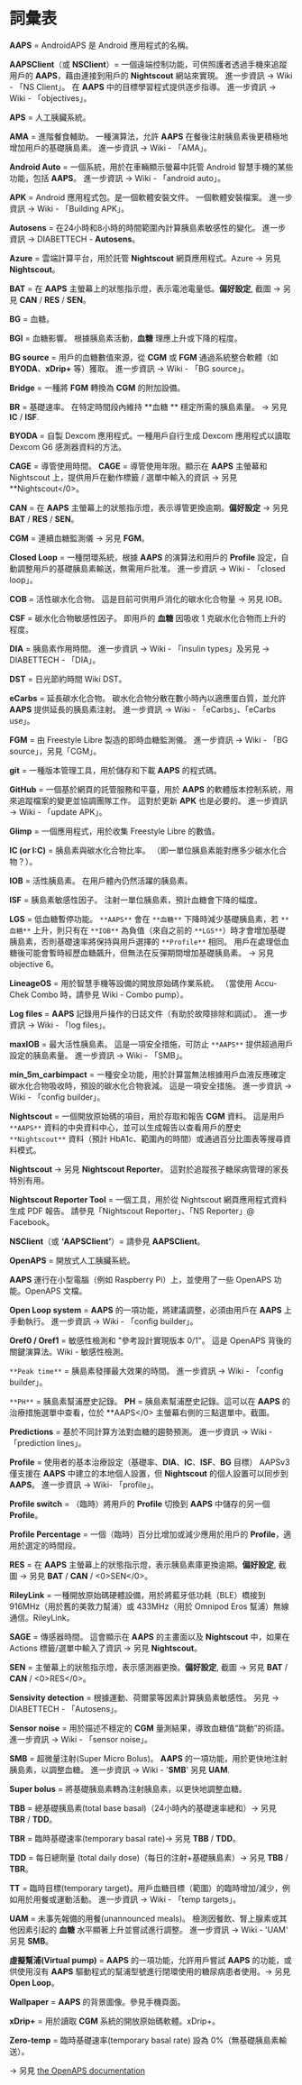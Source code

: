 # 詞彙表

**AAPS** = AndroidAPS 是 Android 應用程式的名稱。

**AAPSClient**（或 **NSClient**）= 一個遠端控制功能，可供照護者透過手機來追蹤用戶的 **AAPS**，藉由連接到用戶的 **Nightscout** 網站來實現。 進一步資訊 → Wiki - 「NS Client」。 在 **AAPS** 中的目標學習程式提供逐步指導。 進一步資訊 → Wiki - 「objectives」。

**APS** = 人工胰臟系統。

**AMA** = 進階餐食輔助。 一種演算法，允許 **AAPS** 在餐後注射胰島素後更積極地增加用戶的基礎胰島素。 進一步資訊 → Wiki - 「AMA」。

**Android Auto** = 一個系統，用於在車輛顯示螢幕中託管 Android 智慧手機的某些功能，包括 **AAPS**。 進一步資訊 → Wiki - 「android auto」。

**APK** = Android 應用程式包。是一個軟體安裝文件。 一個軟體安裝檔案。 進一步資訊 → Wiki - 「Building APK」。

**Autosens** = 在24小時和8小時的時間範圍內計算胰島素敏感性的變化。 進一步資訊 → DIABETTECH - **Autosens**。

**Azure** = 雲端計算平台，用於託管 **Nightscout** 網頁應用程式。Azure → 另見 **Nightscout**。

**BAT** = 在 **AAPS** 主螢幕上的狀態指示燈，表示電池電量低。**偏好設定**, 截圖 → 另見 **CAN** / **RES** / **SEN**。

**BG** = 血糖。

**BGI** = 血糖影響。 根據胰島素活動，**血糖** 理應上升或下降的程度。

**BG source** = 用戶的血糖數值來源，從 **CGM** 或 **FGM** 通過系統整合軟體（如 **BYODA**、**xDrip+** 等）獲取。 進一步資訊 → Wiki - 「BG source」。

**Bridge** = 一種將 **FGM** 轉換為 **CGM** 的附加設備。

**BR** = 基礎速率。 在特定時間段內維持 **血糖 ** 穩定所需的胰島素量。 → 另見 **IC** / **ISF**.

**BYODA** = 自製 Dexcom 應用程式。一種用戶自行生成 Dexcom 應用程式以讀取 Dexcom G6 感測器資料的方法。

**CAGE** = 導管使用時間。 **CAGE** = 導管使用年限。顯示在 **AAPS** 主螢幕和 Nightscout 上，提供用戶在動作標籤 / 選單中輸入的資訊 → 另見 **Nightscout</0>。</p> 

**CAN** = 在 **AAPS** 主螢幕上的狀態指示燈，表示導管更換逾期。**偏好設定** → 另見 **BAT** / **RES** / **SEN**。

**CGM** = 連續血糖監測儀 → 另見 **FGM**。

**Closed Loop** = 一種閉環系統，根據 **AAPS** 的演算法和用戶的 **Profile** 設定，自動調整用戶的基礎胰島素輸送，無需用戶批准。 進一步資訊 → Wiki - 「closed loop」。

**COB** = 活性碳水化合物。 這是目前可供用戶消化的碳水化合物量 → 另見 IOB。

**CSF** = 碳水化合物敏感性因子。 即用戶的 **血糖** 因吸收 1 克碳水化合物而上升的程度。

**DIA** = 胰島素作用時間。 進一步資訊 → Wiki - 「insulin types」及另見 → DIABETTECH - 「DIA」。

**DST** = 日光節約時間 Wiki DST。

**eCarbs** = 延長碳水化合物。 碳水化合物分散在數小時內以適應蛋白質，並允許 **AAPS** 提供延長的胰島素注射。 進一步資訊 → Wiki - 「eCarbs」、「eCarbs use」。

**FGM** = 由 Freestyle Libre 製造的即時血糖監測儀。 進一步資訊 → Wiki - 「BG source」，另見「CGM」。

**git** = 一種版本管理工具，用於儲存和下載 **AAPS** 的程式碼。

**GitHub** = 一個基於網頁的託管服務和平臺，用於 **AAPS** 的軟體版本控制系統，用來追蹤檔案的變更並協調團隊工作。 這對於更新 **APK** 也是必要的。 進一步資訊 → Wiki - 「update APK」。

**Glimp** = 一個應用程式，用於收集 Freestyle Libre 的數值。

**IC (or I:C)** = 胰島素與碳水化合物比率。 （即一單位胰島素能對應多少碳水化合物？）。

**IOB** = 活性胰島素。 在用戶體內仍然活躍的胰島素。

**ISF** = 胰島素敏感性因子。 注射一單位胰島素，預計血糖會下降的幅度。

**LGS** = 低血糖暫停功能。 `**AAPS**` 會在 `**血糖**` 下降時減少基礎胰島素，若 `**血糖**` 上升，則只有在 `**IOB**` 為負值（來自之前的 `**LGS**`）時才會增加基礎胰島素，否則基礎速率將保持與用戶選擇的 `**Profile**` 相同。 用戶在處理低血糖後可能會暫時經歷血糖飆升，但無法在反彈期間增加基礎胰島素。 → 另見objective 6。

**LineageOS** = 用於智慧手機等設備的開放原始碼作業系統。 （當使用 Accu-Chek Combo 時，請參見 Wiki - Combo pump）。

**Log files** = **AAPS** 記錄用戶操作的日誌文件（有助於故障排除和調試）。 進一步資訊 → Wiki - 「log files」。

**maxIOB** = 最大活性胰島素。 這是一項安全措施，可防止 `**AAPS**` 提供超過用戶設定的胰島素量。 進一步資訊 → Wiki - 「SMB」。

**min_5m_carbimpact** = 一種安全功能，用於計算當無法根據用戶血液反應確定碳水化合物吸收時，預設的碳水化合物衰減。 這是一項安全措施。 進一步資訊 → Wiki - 「config builder」。

**Nightscout** = 一個開放原始碼的項目，用於存取和報告 **CGM** 資料。 這是用戶 `**AAPS**` 資料的中央資料中心，並可以生成報告以查看用戶的歷史 `**Nightscout**` 資料（預計 HbA1c、範圍內的時間）或通過百分比圖表等搜尋資料模式。

**Nightscout** → 另見 **Nightscout Reporter**。 這對於追蹤孩子糖尿病管理的家長特別有用。

**Nightscout Reporter Tool** = 一個工具，用於從 Nightscout 網頁應用程式資料生成 PDF 報告。 請參見「Nightscout Reporter」、「NS Reporter」@ Facebook。

**NSClient**（或 **‘AAPSClient’**）= 請參見 **AAPSClient**。

**OpenAPS** = 開放式人工胰臟系統。

**AAPS** 運行在小型電腦（例如 Raspberry Pi）上，並使用了一些 OpenAPS 功能。OpenAPS 文檔。

**Open Loop system** = **AAPS** 的一項功能，將建議調整，必須由用戶在 **AAPS** 上手動執行。 進一步資訊 → Wiki - 「config builder」。

**Oref0 / Oref1** = 敏感性檢測和 "參考設計實現版本 0/1"。 這是 OpenAPS 背後的關鍵演算法。Wiki - 敏感性檢測。

`**Peak time**` = 胰島素發揮最大效果的時間。 進一步資訊 → Wiki - 「config builder」。

`**PH**` = 胰島素幫浦歷史記錄。 **PH** = 胰島素幫浦歷史記錄。這可以在 **AAPS** 的治療措施選單中查看，位於 **AAPS</0> 主螢幕右側的三點選單中。截圖。</p> 

**Predictions** = 基於不同計算方法對血糖的趨勢預測。 進一步資訊 → Wiki - 「prediction lines」。

**Profile** = 使用者的基本治療設定（基礎率、**DIA**、**IC**、**ISF**、**BG** 目標） AAPSv3 僅支援在 **AAPS** 中建立的本地個人設置，但 **Nightscout** 的個人設置可以同步到 **AAPS**。 進一步資訊 → Wiki- 「profile」。

**Profile switch** = （臨時）將用戶的 **Profile** 切換到 **AAPS** 中儲存的另一個 **Profile**。

**Profile Percentage** = 一個（臨時）百分比增加或減少應用於用戶的 **Profile**，適用於選定的時間段。

**RES** = 在 **AAPS** 主螢幕上的狀態指示燈，表示胰島素庫更換逾期。**偏好設定**, 截圖 → 另見 **BAT** / **CAN** / <0>SEN</0>。

**RileyLink** = 一種開放原始碼硬體設備，用於將藍牙低功耗（BLE）橋接到 916MHz（用於舊的美敦力幫浦）或 433MHz（用於 Omnipod Eros 幫浦）無線通信。RileyLink。

**SAGE** = 傳感器時間。 這會顯示在 **AAPS** 的主畫面以及 **Nightscout** 中，如果在 Actions 標籤/選單中輸入了資訊 → 另見 **Nightscout**。

**SEN** = 主螢幕上的狀態指示燈，表示感測器更換。**偏好設定**, 截圖 → 另見 **BAT** / **CAN** / <0>RES</0>。

**Sensivity detection** = 根據運動、荷爾蒙等因素計算胰島素敏感性。 另見 → DIABETTECH - 「Autosens」。

**Sensor noise** = 用於描述不穩定的 **CGM** 量測結果，導致血糖值“跳動”的術語。 進一步資訊 → Wiki - 「sensor noise」。

**SMB** = 超微量注射(Super Micro Bolus)。 **AAPS** 的一項功能，用於更快地注射胰島素，以調整血糖。 進一步資訊 → Wiki - '**SMB**' 另見 **UAM**.

**Super bolus** = 將基礎胰島素轉為注射胰島素，以更快地調整血糖。

**TBB** = 總基礎胰島素(total base basal)（24小時內的基礎速率總和）→ 另見 **TBR** / **TDD**。

**TBR** = 臨時基礎速率(temporary basal rate)→ 另見 **TBB** / **TDD**。

**TDD** = 每日總劑量 (total daily dose)（每日的注射+基礎胰島素）→ 另見 **TBB** / **TBR**。

**TT** = 臨時目標(temporary target)。用戶血糖目標（範圍）的臨時增加/減少，例如用於用餐或運動活動。 進一步資訊 → Wiki - 「temp targets」。

**UAM** = 未事先報備的用餐(unannounced meals)。 檢測因餐飲、腎上腺素或其他因素引起的 **血糖** 水平顯著上升並嘗試進行調整。 進一步資訊 → Wiki - 'UAM' 另見 **SMB**。

**虛擬幫浦(Virtual pump)** = **AAPS** 的一項功能，允許用戶嘗試 **AAPS** 的功能，或供使用沒有 **AAPS** 驅動程式的幫浦型號進行閉環使用的糖尿病患者使用。→ 另見 **Open Loop**。

**Wallpaper** = **AAPS** 的背景圖像。參見手機頁面。

**xDrip+** = 用於讀取 **CGM** 系統的開放原始碼軟體。xDrip+。

**Zero-temp** = 臨時基礎速率(temporary basal rate) 設為 0%（無基礎胰島素輸送）。

→ 另見 [the OpenAPS documentation](https://openaps.readthedocs.io/en/latest/docs/Resources/glossary.html)